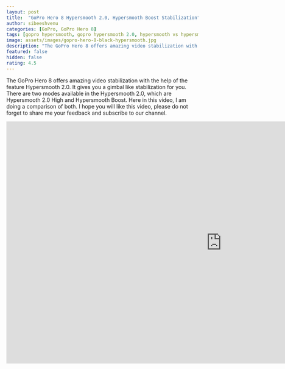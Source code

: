 ```yaml
---
layout: post
title:  "GoPro Hero 8 Hypersmooth 2.0, Hypersmooth Boost Stabilization"
author: sibeeshvenu
categories: [GoPro, GoPro Hero 8]
tags: [gopro hypersmooth, gopro hypersmooth 2.0, hypersmooth vs hypersmooth 2.0, gopro hero stablization, gopro hero shaky videos, gopro hero 8 unboxing, gopro hero 8 black, hero 8 features, hero 8 specifications, gopro 8, gopro 7, gopro hero, gopro 8 release, amazing gopro, gopro hero 8 features, 4k video in gopro, best gopro ever, hero 8, gopro rumours, go pro 7 vs gopro 8, gopro 8 or gopro 7, gopro 8 review, gopro 8 comparison, gopro action, gopro 8 slow motion, gopro 8 vs dji action, njan oru malayali, njanoru malayali, i am a mallu]
image: assets/images/gopro-hero-8-black-hypersmooth.jpg
description: "The GoPro Hero 8 offers amazing video stabilization with the help of the feature Hypersmooth 2.0. It gives you a gimbal like stabilization for you. There are two modes available in the Hypersmooth 2.0, which are Hypersmooth 2.0 High and Hypersmooth Boost. Here in this video, I am doing a comparison of both. I hope you will like this video, please do not forget to share me your feedback and subscribe to our channel."
featured: false
hidden: false
rating: 4.5
---
```


The GoPro Hero 8 offers amazing video stabilization with the help of the feature Hypersmooth 2.0. It gives you a gimbal like stabilization for you. There are two modes available in the Hypersmooth 2.0, which are Hypersmooth 2.0 High and Hypersmooth Boost. Here in this video, I am doing a comparison of both. I hope you will like this video, please do not forget to share me your feedback and subscribe to our channel. 

<iframe width="1129" height="635" src="https://www.youtube.com/embed/dI-9iSZ4dCg" frameborder="0" allow="accelerometer; autoplay; encrypted-media; gyroscope; picture-in-picture" allowfullscreen></iframe>
